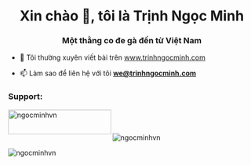 <h1 align = "center"> Xin chào 👋, tôi là Trịnh Ngọc Minh </h1>
<h3 align = "center"> Một thằng co đe gà đến từ Việt Nam </h3>

- 📝 Tôi thường xuyên viết bài trên www.trinhngocminh.com

- 📫 Làm sao để liên hệ với tôi **we@trinhngocminh.com**

<h3 align="left">Support:</h3>
<p><a href="https://www.buymeacoffee.com/ngocminhvn"> <img align="left" src="https://cdn.buymeacoffee.com/buttons/v2/default-yellow.png" height="50" width="210" alt="ngocminhvn" /></a></p><br><br>

<p><img nsrc="https://github-readme-stats.vercel.app/api/top-langs?username=ngocminhvn&show_icons=true&locale=en&layout=compact" alt="ngocminhvn" /></p>

<p><img src="https://github-readme-stats.vercel.app/api?username=ngocminhvn&show_icons=true&locale=en" alt="ngocminhvn" /></p>

